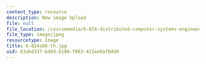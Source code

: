 ```yaml
---
content_type: resource
description: New image Upload
file: null
file_location: /coursemedia/6-824-distributed-computer-systems-engineering-spring-2006/83abd337b469b106f063412ee0afbdd9_6-824s06-th.jpg
file_type: image/jpeg
resourcetype: Image
title: 6-824s06-th.jpg
uid: 83abd337-b469-b106-f063-412ee0afbdd9
---
```

